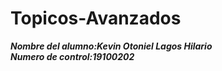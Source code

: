 # Topicos-Avanzados
_**Nombre del alumno:Kevin Otoniel Lagos Hilario**_  
_**Numero de control:19100202**_


